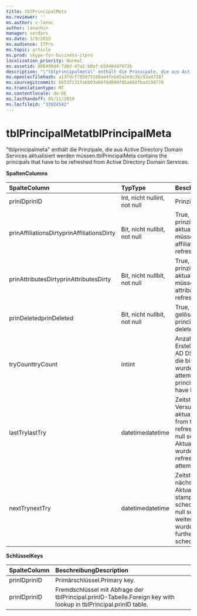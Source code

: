 ```yaml
---
title: tblPrincipalMeta
ms.reviewer: ''
ms.author: v-lanac
author: lanachin
manager: serdars
ms.date: 3/9/2015
ms.audience: ITPro
ms.topic: article
ms.prod: skype-for-business-itpro
localization_priority: Normal
ms.assetid: 808490d4-7d6d-47a2-b8af-b5940d47073b
description: "\"tblprincipalmeta\" enthält die Prinzipale, die aus Active Directory Domain Services aktualisiert werden müssen."
ms.openlocfilehash: a13fdcf705075188ae4febd5a2e0c3bc93a4738f
ms.sourcegitcommit: bb53f131fabb03a66f0d000f8ba668fbad190778
ms.translationtype: MT
ms.contentlocale: de-DE
ms.lasthandoff: 05/11/2019
ms.locfileid: "33924542"
---
```

# <a name="tblprincipalmeta"></a><span data-ttu-id="89919-103">tblPrincipalMeta</span><span class="sxs-lookup"><span data-stu-id="89919-103">tblPrincipalMeta</span></span>
 
<span data-ttu-id="89919-104">"tblprincipalmeta" enthält die Prinzipale, die aus Active Directory Domain Services aktualisiert werden müssen.</span><span class="sxs-lookup"><span data-stu-id="89919-104">tblPrincipalMeta contains the principals that have to be refreshed from Active Directory Domain Services.</span></span>
  
<span data-ttu-id="89919-105">**Spalten**</span><span class="sxs-lookup"><span data-stu-id="89919-105">**Columns**</span></span>

|<span data-ttu-id="89919-106">**Spalte**</span><span class="sxs-lookup"><span data-stu-id="89919-106">**Column**</span></span>|<span data-ttu-id="89919-107">**Typ**</span><span class="sxs-lookup"><span data-stu-id="89919-107">**Type**</span></span>|<span data-ttu-id="89919-108">**Beschreibung**</span><span class="sxs-lookup"><span data-stu-id="89919-108">**Description**</span></span>|
|:-----|:-----|:-----|
|<span data-ttu-id="89919-109">prinID</span><span class="sxs-lookup"><span data-stu-id="89919-109">prinID</span></span>  <br/> |<span data-ttu-id="89919-110">Int, nicht null</span><span class="sxs-lookup"><span data-stu-id="89919-110">int, not null</span></span>  <br/> |<span data-ttu-id="89919-111">Prinzipal-ID.</span><span class="sxs-lookup"><span data-stu-id="89919-111">Principal ID.</span></span>  <br/> |
|<span data-ttu-id="89919-112">prinAffiliationsDirty</span><span class="sxs-lookup"><span data-stu-id="89919-112">prinAffiliationsDirty</span></span>  <br/> |<span data-ttu-id="89919-113">Bit, nicht null</span><span class="sxs-lookup"><span data-stu-id="89919-113">bit, not null</span></span>  <br/> |<span data-ttu-id="89919-114">True, wenn prinzipalzuordnungen aktualisiert werden müssen.</span><span class="sxs-lookup"><span data-stu-id="89919-114">True if principal affiliations have to be refreshed.</span></span>  <br/> |
|<span data-ttu-id="89919-115">prinAttributesDirty</span><span class="sxs-lookup"><span data-stu-id="89919-115">prinAttributesDirty</span></span>  <br/> |<span data-ttu-id="89919-116">Bit, nicht null</span><span class="sxs-lookup"><span data-stu-id="89919-116">bit, not null</span></span>  <br/> |<span data-ttu-id="89919-117">True, wenn prinzipalattribute aktualisiert werden müssen.</span><span class="sxs-lookup"><span data-stu-id="89919-117">True if principal attributes have to be refreshed.</span></span>  <br/> |
|<span data-ttu-id="89919-118">prinDeleted</span><span class="sxs-lookup"><span data-stu-id="89919-118">prinDeleted</span></span>  <br/> |<span data-ttu-id="89919-119">Bit, nicht null</span><span class="sxs-lookup"><span data-stu-id="89919-119">bit, not null</span></span>  <br/> |<span data-ttu-id="89919-120">True, wenn der Prinzipal gelöscht wurde.</span><span class="sxs-lookup"><span data-stu-id="89919-120">True if the principal has been deleted.</span></span>  <br/> |
|<span data-ttu-id="89919-121">tryCount</span><span class="sxs-lookup"><span data-stu-id="89919-121">tryCount</span></span>  <br/> |<span data-ttu-id="89919-122">int</span><span class="sxs-lookup"><span data-stu-id="89919-122">int</span></span>  <br/> |<span data-ttu-id="89919-123">Anzahl der Versuche zum Erstellen den Prinzipal aus AD DS zu aktualisieren, die bisher ausgeführt wurden.</span><span class="sxs-lookup"><span data-stu-id="89919-123">Number of attempts to refresh the principal from AD DS that have happened so far.</span></span>  <br/> |
|<span data-ttu-id="89919-124">lastTry</span><span class="sxs-lookup"><span data-stu-id="89919-124">lastTry</span></span>  <br/> |<span data-ttu-id="89919-125">datetime</span><span class="sxs-lookup"><span data-stu-id="89919-125">datetime</span></span>  <br/> |<span data-ttu-id="89919-126">Zeitstempel vom aktuellen Versuch, den Prinzipal zu aktualisieren.</span><span class="sxs-lookup"><span data-stu-id="89919-126">Time stamp from the latest attempt to refresh the principal.</span></span> <span data-ttu-id="89919-127">Kann null sein, wenn noch keine Aktualisierung versucht wurde.</span><span class="sxs-lookup"><span data-stu-id="89919-127">Can be null if no refresh has been attempted yet.</span></span>  <br/> |
|<span data-ttu-id="89919-128">nextTry</span><span class="sxs-lookup"><span data-stu-id="89919-128">nextTry</span></span>  <br/> |<span data-ttu-id="89919-129">datetime</span><span class="sxs-lookup"><span data-stu-id="89919-129">datetime</span></span>  <br/> |<span data-ttu-id="89919-130">Zeitstempel für die nächste geplante Aktualisierung.</span><span class="sxs-lookup"><span data-stu-id="89919-130">Time stamp for the next scheduled refresh.</span></span> <span data-ttu-id="89919-131">Kann null sein, wenn keine weiteren Refresh geplant wurde.</span><span class="sxs-lookup"><span data-stu-id="89919-131">Can be null if no further refresh has been scheduled.</span></span>  <br/> |
   
<span data-ttu-id="89919-132">**Schlüssel**</span><span class="sxs-lookup"><span data-stu-id="89919-132">**Keys**</span></span>

|<span data-ttu-id="89919-133">**Spalte**</span><span class="sxs-lookup"><span data-stu-id="89919-133">**Column**</span></span>|<span data-ttu-id="89919-134">**Beschreibung**</span><span class="sxs-lookup"><span data-stu-id="89919-134">**Description**</span></span>|
|:-----|:-----|
|<span data-ttu-id="89919-135">prinID</span><span class="sxs-lookup"><span data-stu-id="89919-135">prinID</span></span>  <br/> |<span data-ttu-id="89919-136">Primärschlüssel.</span><span class="sxs-lookup"><span data-stu-id="89919-136">Primary key.</span></span>  <br/> |
|<span data-ttu-id="89919-137">prinID</span><span class="sxs-lookup"><span data-stu-id="89919-137">prinID</span></span>  <br/> |<span data-ttu-id="89919-138">Fremdschlüssel mit Abfrage der tblPrincipal.prinID-Tabelle.</span><span class="sxs-lookup"><span data-stu-id="89919-138">Foreign key with lookup in tblPrincipal.prinID table.</span></span>  <br/> |
   

